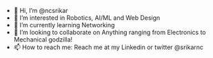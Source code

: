 - 👋 Hi, I’m @ncsrikar
- 👀 I’m interested in Robotics, AI/ML and Web Design
- 🌱 I’m currently learning Networking
- 💞️ I’m looking to collaborate on Anything ranging from Electronics to Mechanical godzilla! 
- 📫 How to reach me: Reach me at my Linkedin or twitter @srikarnc

<!---
ncsrikar/ncsrikar is a ✨ special ✨ repository because its `README.md` (this file) appears on your GitHub profile.
You can click the Preview link to take a look at your changes.
--->
